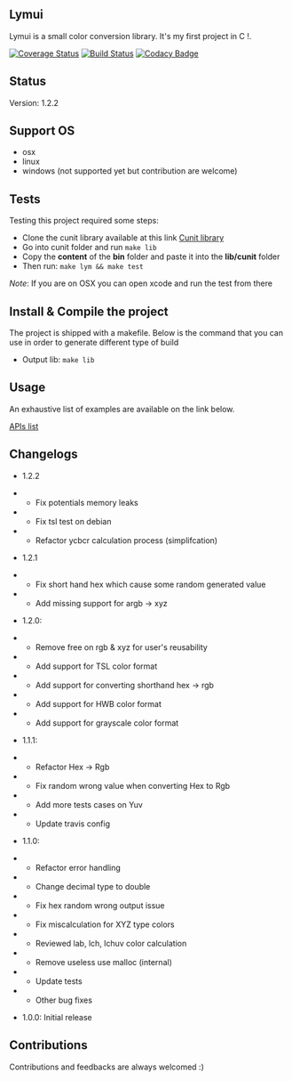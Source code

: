 ##  Lymui

Lymui is a small color conversion library. It's my first project in C !.

[![Coverage Status](https://coveralls.io/repos/github/MarcInthaamnouay/lymui/badge.svg)](https://coveralls.io/github/MarcInthaamnouay/lymui)
[![Build Status](https://travis-ci.org/MarcInthaamnouay/lymui.svg?branch=master)](https://travis-ci.org/MarcInthaamnouay/lymui)
[![Codacy Badge](https://api.codacy.com/project/badge/Grade/c443f9099d024a81b2c56b42edf0b147)](https://www.codacy.com/app/mintha/lymui?utm_source=github.com&amp;utm_medium=referral&amp;utm_content=MarcInthaamnouay/lymui&amp;utm_campaign=Badge_Grade)

## Status

Version: 1.2.2

## Support OS

- osx
- linux
- windows (not supported yet but contribution are welcome)

## Tests

Testing this project required some steps:

- Clone the cunit library available at this link [Cunit library](https://github.com/itzseven/cunit.git)
- Go into cunit folder and run ```make lib```
- Copy the **content** of the **bin** folder and paste it into the **lib/cunit** folder
- Then run: ```make lym && make test```

*Note*: If you are on OSX you can open xcode and run the test from there

## Install & Compile the project

The project is shipped with a makefile. Below is the command that you can use in order to generate different type of build

- Output lib: ```make lib```

## Usage

An exhaustive list of examples are available on the link below.

[APIs list](https://marcinthaamnouay.github.io/lymui/docs/)

## Changelogs

* 1.2.2
* * Fix potentials memory leaks
* * Fix tsl test on debian
* * Refactor ycbcr calculation process (simplifcation)

* 1.2.1
* * Fix short hand hex which cause some random generated value
* * Add missing support for argb -> xyz

* 1.2.0:
* * Remove free on rgb & xyz for user's reusability 
* * Add support for TSL color format
* * Add support for converting shorthand hex -> rgb
* * Add support for HWB color format
* * Add support for grayscale color format

* 1.1.1:
* * Refactor Hex -> Rgb
* * Fix random wrong value when converting Hex to Rgb
* * Add more tests cases on Yuv
* * Update travis config

* 1.1.0: 
* * Refactor error handling
* * Change decimal type to double
* * Fix hex random wrong output issue
* * Fix miscalculation for XYZ type colors
* * Reviewed lab, lch, lchuv color calculation
* * Remove useless use malloc (internal)
* * Update tests
* * Other bug fixes

* 1.0.0: Initial release

## Contributions

Contributions and feedbacks are always welcomed :)
